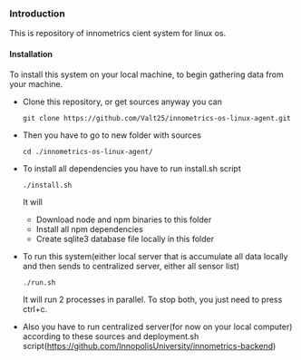 ### Introduction
This is repository of innometrics cient system for linux os.

#### Installation
To install this system on your local machine, to begin gathering data from your machine.

* Clone this repository, or get sources anyway you can
    
   `git clone https://github.com/Valt25/innometrics-os-linux-agent.git`
* Then you have to go to new folder with sources

    `cd ./innometrics-os-linux-agent/`
    
* To install all dependencies you have to run install.sh script

    `./install.sh`
    
    It will
    * Download node and npm binaries to this folder
    * Install all npm dependencies
    * Create sqlite3 database file locally in this folder
    
* To run this system(either local server that is accumulate all data locally and then sends to centralized server, either all sensor list)

    `./run.sh`
    
    It will run 2 processes in parallel. To stop both, you just need to press ctrl+c.

* Also you have to run centralized server(for now on your local computer) according to these sources and deployment.sh script(https://github.com/InnopolisUniversity/innometrics-backend)